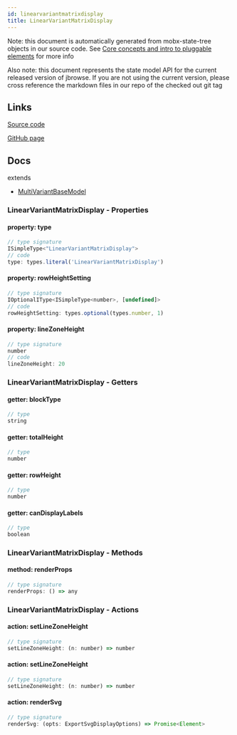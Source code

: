```yaml
---
id: linearvariantmatrixdisplay
title: LinearVariantMatrixDisplay
---
```


Note: this document is automatically generated from mobx-state-tree objects in
our source code. See
[Core concepts and intro to pluggable elements](/docs/developer_guide/) for more
info

Also note: this document represents the state model API for the current released
version of jbrowse. If you are not using the current version, please cross
reference the markdown files in our repo of the checked out git tag

## Links

[Source code](https://github.com/GMOD/jbrowse-components/blob/main/plugins/variants/src/MultiLinearVariantMatrixDisplay/model.ts)

[GitHub page](https://github.com/GMOD/jbrowse-components/tree/main/website/docs/models/LinearVariantMatrixDisplay.md)

## Docs

extends

- [MultiVariantBaseModel](../multivariantbasemodel)

### LinearVariantMatrixDisplay - Properties

#### property: type

```js
// type signature
ISimpleType<"LinearVariantMatrixDisplay">
// code
type: types.literal('LinearVariantMatrixDisplay')
```

#### property: rowHeightSetting

```js
// type signature
IOptionalIType<ISimpleType<number>, [undefined]>
// code
rowHeightSetting: types.optional(types.number, 1)
```

#### property: lineZoneHeight

```js
// type signature
number
// code
lineZoneHeight: 20
```

### LinearVariantMatrixDisplay - Getters

#### getter: blockType

```js
// type
string
```

#### getter: totalHeight

```js
// type
number
```

#### getter: rowHeight

```js
// type
number
```

#### getter: canDisplayLabels

```js
// type
boolean
```

### LinearVariantMatrixDisplay - Methods

#### method: renderProps

```js
// type signature
renderProps: () => any
```

### LinearVariantMatrixDisplay - Actions

#### action: setLineZoneHeight

```js
// type signature
setLineZoneHeight: (n: number) => number
```

#### action: setLineZoneHeight

```js
// type signature
setLineZoneHeight: (n: number) => number
```

#### action: renderSvg

```js
// type signature
renderSvg: (opts: ExportSvgDisplayOptions) => Promise<Element>
```
